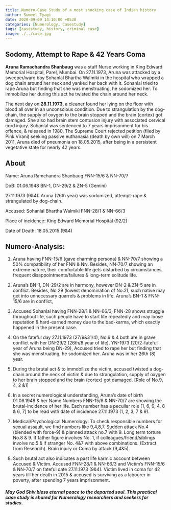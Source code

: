 ```yaml
---
title: Numero-Case Study of a most shocking case of Indian history
author: Sumeet Tyagi
date: 2020-09-09 14:10:00 +0530
categories: [Numerology, Casestudy]
tags: [casestudy, history, criminal case]
image: ./../case.jpg
---
```


## Sodomy, Attempt to Rape & 42 Years Coma

**Aruna Ramachandra Shanbaug** was a staff Nurse working in King Edward Memorial Hospital, Parel, Mumbai. On 27.11.1973, Aruna was attacked by a sweeper/ward boy Sohanlal Bhartha Walmiki in the hospital who wrapped a dog chain around her neck and yanked her back with it. Sohanlal tried to rape Aruna but finding that she was menstruating, he sodomized her. To immobilize her during this act he twisted the chain around her neck.

The next day on **28.11.1973**, a cleaner found her lying on the floor with blood all over in an unconscious condition. Due to strangulation by the dog-chain, the supply of oxygen to the brain stopped and the brain (cortex) got damaged. She also had brain stem contusion injury with associated cervical cord injury. Sohanlal was sentenced to 7 years imprisonment for his offence, & released in 1980. The Supreme Court rejected petition (filed by Pink Virani) seeking passive euthanasia (death by own will) on 7 March 2011. Aruna died of pneumonia on 18.05.2015, after being in a persistent vegetative state for nearly 42 years.

## About
Name: Aruna Ramchandra Shanbaug FNN-15/6 & NN-70/7

DoB: 01.06.1948 BN-1, DN-29/2 & ZN-5 (Gemini)

27.11.1973 (9&4): Aruna (26th year) was sodomized, attempt-rape & strangulated by dog-chain.

Accused: Sohanlal Bhartha Walmiki FNN-28/1 & NN-66/3

Place of incidence: King Edward Memorial Hospital (92/2)

Date of Death: 18.05.2015 (9&4)

## Numero-Analysis:

1.  Aruna having FNN-15/6 (gave charming persona) & NN-70/7 showing a 50% compatibility of her FNN & NN. Besides, NN-70/7 showing an extreme nature, their comfortable life gets disturbed by circumstances, frequent disappointments/failures & long-term solitude life.

2.  Aruna’s BN-1, DN-29/2 are in harmony, however DN-2 & ZN-5 are in conflict. Besides, No.29 (lowest denomination of No.2), such native may get into unnecessary quarrels & problems in life. Aruna’s BN-1 & FNN-15/6 are in conflict,

3. Accused Sohanlal having FNN-28/1 & NN-66/3, FNN-28 shows struggle throughout life, such people have to start life repeatedly and may loose reputation & hard-earned money due to the bad-karma, which exactly happened in the present case.

4. On the fateful day 27.11.1973 (27/9&31/4), No.9 & 4 both are in grave conflict with her DN-29/2 (26th/8 year of life), YN-1973 (20/2-fateful year of Aruna being DN-29), Accused tried to rape her but finding that she was menstruating, he sodomized her. Aruna was in her 26th (8) year.

5. During the brutal act & to immobilize the victim, accused twisted a dog-chain around the neck of victim & due to strangulation, supply of oxygen to her brain stopped and the brain (cortex) got damaged. [Role of No.9, 4, 2 &1]

6. In a secret numerological understanding, Aruna’s date of birth 01.06.1948 & her Name Numbers FNN-15/6 & NN-70/7 are showing the brutal-incidence of her life. Each number has a peculiar role [1, 6, 9, 4, 8 & 6, 7] to be read with date of incidence 27.11.1973 (1, 2, 3, 7 & 9).

7. Medical/Psychological Numerology: To check responsible numbers for sexual assault, we find numbers like 9,4,8,7. Sudden attack No.4 (blended with force-9) & planned attack no.7 with 9. Long term torture No.8 & 9. If father figure involves No. 1, if colleagues/friend/siblings involve no.5 & if stranger No. 4&7 with above combinations. (Extract from Research). Brain injury or Coma by attack (9,4&5).

8. Such brutal act also indicates a past life karmic account between Accused & Victim. Accused FNN-28/1 & NN-66/3 and Victim’s FNN-15/6 & NN-70/7 on fateful date 27.11.1973 (9&4). Victim lived in coma for 42 years till her death in 2015 & accused is surviving as a labourer in poverty, after spending 7 years imprisonment.

#####  May God Shiv bless eternal peace to the departed soul. This practical case study is shared for Numerology researchers and seekers for studies.
